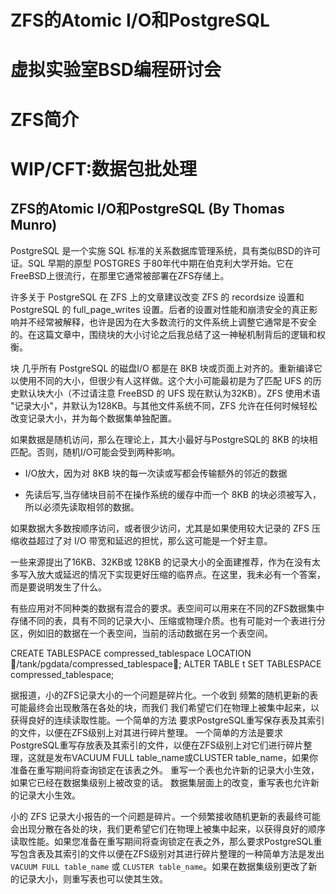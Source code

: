 # ZFS的Atomic I/O和PostgreSQL

# 虚拟实验室BSD编程研讨会

# ZFS简介

# WIP/CFT:数据包批处理

## ZFS的Atomic I/O和PostgreSQL (By Thomas Munro)

PostgreSQL 是一个实施 SQL 标准的关系数据库管理系统，具有类似BSD的许可证。SQL 早期的原型 POSTGRES 于80年代中期在伯克利大学开始。它在FreeBSD上很流行，在那里它通常被部署在ZFS存储上。

许多关于 PostgreSQL 在 ZFS 上的文章建议改变 ZFS 的 recordsize 设置和 PostgreSQL 的 full_page_writes 设置。后者的设置对性能和崩溃安全的真正影响并不经常被解释，也许是因为在大多数流行的文件系统上调整它通常是不安全的。在这篇文章中，围绕块的大小讨论之后我总结了这一神秘机制背后的逻辑和权衡。 

块 几乎所有 PostgreSQL 的磁盘I/O 都是在 8KB 块或页面上对齐的。重新编译它以使用不同的大小，但很少有人这样做。这个大小可能最初是为了匹配 UFS 的历史默认块大小（不过请注意 FreeBSD 的 UFS 现在默认为32KB）。ZFS 使用术语 "记录大小"，并默认为128KB。与其他文件系统不同，ZFS 允许在任何时候轻松改变记录大小，并为每个数据集单独配置。

如果数据是随机访问，那么在理论上，其大小最好与PostgreSQL的 8KB 的块相匹配。否则，随机I/O可能会受到两种影响。

- I/O放大，因为对 8KB 块的每一次读或写都会传输额外的邻近的数据

- 先读后写,当存储块目前不在操作系统的缓存中而一个 8KB 的块必须被写入，所以必须先读取相邻的数据。

如果数据大多数按顺序访问，或者很少访问，尤其是如果使用较大记录的 ZFS 压缩收益超过了对 I/O 带宽和延迟的担忧，那么这可能是一个好主意。

一些来源提出了16KB、32KB或 128KB 的记录大小的全面建推荐，作为在没有太多写入放大或延迟的情况下实现更好压缩的临界点。在这里，我未必有一个答案，而是要说明发生了什么。

有些应用对不同种类的数据有混合的要求。表空间可以用来在不同的ZFS数据集中存储不同的表，具有不同的记录大小、压缩或物理介质。也有可能对一个表进行分区，例如旧的数据在一个表空间，当前的活动数据在另一个表空间。

CREATE TABLESPACE compressed_tablespace
LOCATION /tank/pgdata/compressed_tablespace;
ALTER TABLE t
SET TABLESPACE compressed_tablespace;

据报道，小的ZFS记录大小的一个问题是碎片化。一个收到
频繁的随机更新的表可能最终会出现散落在各处的块，而我们
我们希望它们在物理上被集中起来，以获得良好的连续读取性能。一个简单的方法
要求PostgreSQL重写保存表及其索引的文件，以便在ZFS级别上对其进行碎片整理。
一个简单的方法是要求PostgreSQL重写存放表及其索引的文件，以便在ZFS级别上对它们进行碎片整理，这就是发布VACUUM FULL table_name或CLUSTER
table_name，如果你准备在重写期间将查询锁定在该表之外。
重写一个表也允许新的记录大小生效，如果它已经在数据集级别上被改变的话。
数据集层面上的改变，重写表也允许新的记录大小生效。


小的 ZFS 记录大小报告的一个问题是碎片。一个频繁接收随机更新的表最终可能会出现分散在各处的块，我们更希望它们在物理上被集中起来，以获得良好的顺序读取性能。如果您准备在重写期间将查询锁定在表之外，那么要求PostgreSQL重写包含表及其索引的文件以便在ZFS级别对其进行碎片整理的一种简单方法是发出 `VACUUM FULL table_name` 或 `CLUSTER table_name`。如果在数据集级别更改了新的记录大小，则重写表也可以使其生效。